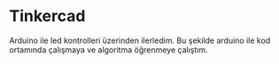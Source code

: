 # Tinkercad

Arduino ile led kontrolleri üzerinden ilerledim.
Bu şekilde arduino ile kod ortamında çalışmaya ve algoritma öğrenmeye çalıştım.
